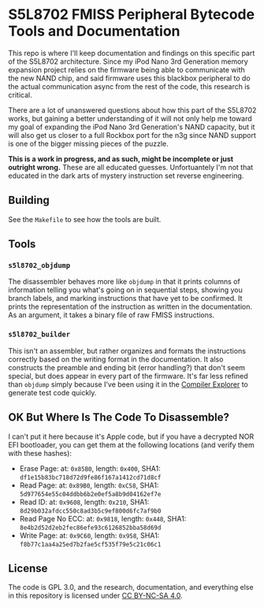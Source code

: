 # S5L8702 FMISS Peripheral Bytecode Tools and Documentation
This repo is where I'll keep documentation and findings on this specific part of the S5L8702 architecture. Since my iPod Nano 3rd Generation memory expansion project relies on the firmware being able to communicate with the new NAND chip, and said firmware uses this blackbox peripheral to do the actual communication async from the rest of the code, this research is critical.

There are a lot of unanswered questions about how this part of the S5L8702 works, but gaining a better understanding of it will not only help me toward my goal of expanding the iPod Nano 3rd Generation's NAND capacity, but it will also get us closer to a full Rockbox port for the n3g since NAND support is one of the bigger missing pieces of the puzzle.

**This is a work in progress, and as such, might be incomplete or just outright wrong.** These are all educated guesses. Unfortuantely I'm not that educated in the dark arts of mystery instruction set reverse engineering.

## Building
See the `Makefile` to see how the tools are built.

## Tools
### `s5l8702_objdump`
The disassembler behaves more like `objdump` in that it prints columns of information telling you what's going on in sequential steps, showing you branch labels, and marking instructions that have yet to be confirmed. It prints the representation of the instruction as written in the documentation. As an argument, it takes a binary file of raw FMISS instructions.

### `s5l8702_builder`
This isn't an assembler, but rather organizes and formats the instructions correctly based on the writing format in the documentation. It also constructs the preamble and ending bit (error handling?) that don't seem special, but does appear in every part of the firmware. It's far less refined than `objdump` simply because I've been using it in the [Compiler Explorer](https://godbolt.org/) to generate test code quickly.

## OK But Where Is The Code To Disassemble?
I can't put it here because it's Apple code, but if you have a decrypted NOR EFI bootloader, you can get them at the following locations (and verify them with these hashes):
 - Erase Page: at: `0x85B0`, length: `0x400`, SHA1: `df1e15b83bc718d72d9fe86f167a1412cd71d8cf`
 - Read Page: at: `0x89B0`, length: `0xC58`, SHA1: `5d977654e55c04ddbb6b2e0ef5a8b9d04162ef7e`
 - Read ID: at: `0x9608`, length: `0x210`, SHA1: `8d29b032afdcc550c8ad3b5c9ef800d6fc7af9b0`
 - Read Page No ECC: at: `0x9818`, length: `0x448`, SHA1: `8e4b2d52d2eb2fec86efe93c6126852bba58d69d`
 - Write Page: at: `0x9C60`, length: `0x958`, SHA1: `f8b77c1aa4a25ed7b2fae5cf535f79e5c21c06c1`

## License
The code is GPL 3.0, and the research, documentation, and everything else in this repository is licensed under [CC BY-NC-SA 4.0](https://creativecommons.org/licenses/by-nc-sa/4.0/). 
